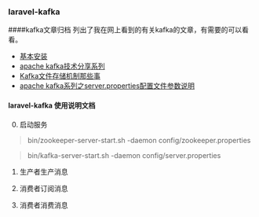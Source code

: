 ### laravel-kafka
####kafka文章归档
列出了我在网上看到的有关kafka的文章，有需要的可以看看。
* [基本安装](https://segmentfault.com/a/1190000015765348)
* [apache kafka技术分享系列](https://blog.csdn.net/lizhitao/article/details/39499283)
* [Kafka文件存储机制那些事](https://tech.meituan.com/kafka_fs_design_theory.html)
* [apache kafka系列之server.properties配置文件参数说明](https://blog.csdn.net/lizhitao/article/details/25667831)
#### laravel-kafka 使用说明文档
0. 启动服务
> bin/zookeeper-server-start.sh -daemon config/zookeeper.properties

> bin/kafka-server-start.sh -daemon config/server.properties
1. 生产者生产消息

2. 消费者订阅消息

3. 消费者消费消息
    